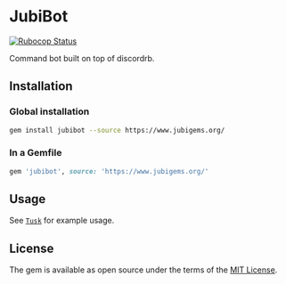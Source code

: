 # JubiBot

[![Rubocop Status](https://github.com/jubishop/jubibot/workflows/Rubocop/badge.svg)](https://github.com/jubishop/jubibot/actions/workflows/rubocop.yml)

Command bot built on top of discordrb.

## Installation

### Global installation

```zsh
gem install jubibot --source https://www.jubigems.org/
```

### In a Gemfile

```ruby
gem 'jubibot', source: 'https://www.jubigems.org/'
```

## Usage

See [`Tusk`](https://github.com/jubishop/Tusk) for example usage.

## License

The gem is available as open source under the terms of the [MIT License](https://opensource.org/licenses/MIT).
